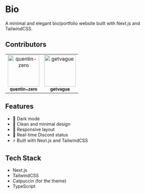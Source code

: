 # Bio

A minimal and elegant bio/portfolio website built with Next.js and TailwindCSS.

## Contributors

<table>
    <tr>
        <td align="center">
            <a href="https://github.com/quentin-zero">
                <img src="https://avatars.githubusercontent.com/u/192916634?v=4" width="100px;" alt="quentin-zero"/>
                <br />
                <sub><b>quentin-zero</b></sub>
            </a>
        </td>
        <td align="center">
            <a href="https://github.com/getvague">
                <img src="https://avatars.githubusercontent.com/u/193249175?v=4" width="100px;" alt="getvague"/>
                <br />
                <sub><b>getvague</b></sub>
            </a>
        </td>
    </tr>
</table>

## Features

- 🌙 Dark mode
- 🎨 Clean and minimal design
- 📱 Responsive layout
- 🔄 Real-time Discord status
- ⚡ Built with Next.js and TailwindCSS

## Tech Stack

- Next.js 
- TailwindCSS
- Catpuccin (for the theme)
- TypeScript
